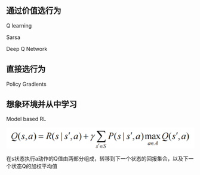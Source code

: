 ## 通过价值选行为

Q learning

Sarsa

Deep Q Network

## 直接选行为

Policy Gradients

## 想象环境并从中学习

Model based RL





![image-20220324213634114](https://raw.githubusercontent.com/mowang111/image-hosting/master/typora_images/image-20220324213634114.png)

在s状态执行a动作的Q值由两部分组成，转移到下一个状态的回报集合，以及下一个状态Q的加权平均值